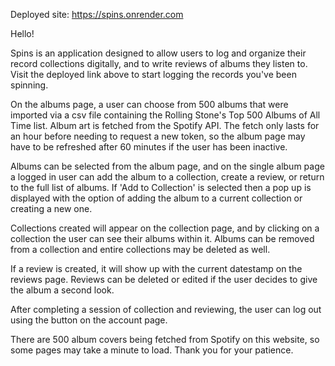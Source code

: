 
Deployed site: https://spins.onrender.com


Hello!

Spins is an application designed to allow users to log and organize their record collections digitally, and to write reviews of albums they listen to. Visit the deployed link above to start logging the records you've been spinning.

On the albums page, a user can choose from 500 albums that were imported via a csv file containing the Rolling Stone's Top 500 Albums of All Time list. Album art is fetched from the Spotify API. The fetch only lasts for an hour before needing to request a new token, so the album page may have to be refreshed after 60 minutes if the user has been inactive. 

Albums can be selected from the album page, and on the single album page a logged in user can add the album to a collection, create a review, or return to the full list of albums. If 'Add to Collection' is selected then a pop up is displayed with the option of adding the album to a current collection or creating a new one. 

Collections created will appear on the collection page, and by clicking on a collection the user can see their albums within it. Albums can be removed from a collection and entire collections may be deleted as well. 

If a review is created, it will show up with the current datestamp on the reviews page. Reviews can be deleted or edited if the user decides to give the album a second look. 

After completing a session of collection and reviewing, the user can log out using the button on the account page. 

There are 500 album covers being fetched from Spotify on this website, so some pages may take a minute to load. Thank you for your patience. 